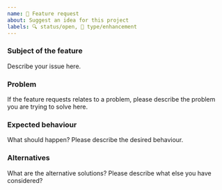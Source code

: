 ```yaml
---
name: 🚀 Feature request
about: Suggest an idea for this project
labels: 🔍 status/open, 🦋 type/enhancement
---
```


<!--
Thank you for suggesting an idea to make this project better!

Please fill in as much of the template below as you’re able.

P.S. have you seen our support and contributing docs?
https://github.com/remarkjs/.github/blob/main/support.md
https://github.com/remarkjs/.github/blob/main/contributing.md
-->

### Subject of the feature

Describe your issue here.

### Problem

If the feature requests relates to a problem, please describe the problem you are trying to solve here.

### Expected behaviour

What should happen?  Please describe the desired behaviour.

### Alternatives

What are the alternative solutions?  Please describe what else you have considered?
